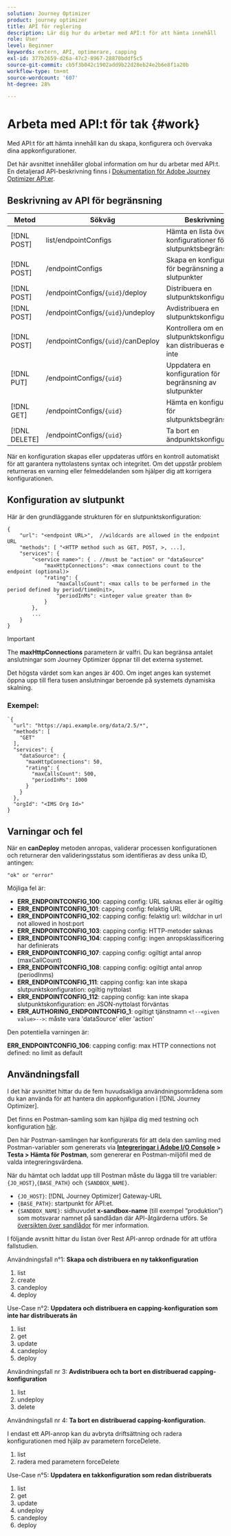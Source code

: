 ```yaml
---
solution: Journey Optimizer
product: journey optimizer
title: API för reglering
description: Lär dig hur du arbetar med API:t för att hämta innehåll
role: User
level: Beginner
keywords: extern, API, optimerare, capping
exl-id: 377b2659-d26a-47c2-8967-28870bddf5c5
source-git-commit: cb5f3b042c1902add9b22d28eb24e2b6e8f1a20b
workflow-type: tm+mt
source-wordcount: '607'
ht-degree: 28%

---
```


# Arbeta med API:t för tak {#work}

Med API:t för att hämta innehåll kan du skapa, konfigurera och övervaka dina appkonfigurationer.

Det här avsnittet innehåller global information om hur du arbetar med API:t. En detaljerad API-beskrivning finns i [Dokumentation för Adobe Journey Optimizer API:er](https://developer.adobe.com/journey-optimizer-apis/).

## Beskrivning av API för begränsning

| Metod | Sökväg | Beskrivning |
|---|---|---|
| [!DNL POST] | list/endpointConfigs | Hämta en lista över konfigurationer för slutpunktsbegränsning |
| [!DNL POST] | /endpointConfigs | Skapa en konfiguration för begränsning av slutpunkter |
| [!DNL POST] | /endpointConfigs/`{uid}`/deploy | Distribuera en slutpunktskonfiguration |
| [!DNL POST] | /endpointConfigs/`{uid}`/undeploy | Avdistribuera en slutpunktskonfiguration |
| [!DNL POST] | /endpointConfigs/`{uid}`/canDeploy | Kontrollera om en slutpunktskonfiguration kan distribueras eller inte |
| [!DNL PUT] | /endpointConfigs/`{uid}` | Uppdatera en konfiguration för begränsning av slutpunkter |
| [!DNL GET] | /endpointConfigs/`{uid}` | Hämta en konfiguration för slutpunktsbegränsning |
| [!DNL DELETE] | /endpointConfigs/`{uid}` | Ta bort en ändpunktskonfiguration |

När en konfiguration skapas eller uppdateras utförs en kontroll automatiskt för att garantera nyttolastens syntax och integritet.
Om det uppstår problem returneras en varning eller felmeddelanden som hjälper dig att korrigera konfigurationen.

## Konfiguration av slutpunkt

Här är den grundläggande strukturen för en slutpunktskonfiguration:

```
{
    "url": "<endpoint URL>",  //wildcards are allowed in the endpoint URL
    "methods": [ "<HTTP method such as GET, POST, >, ...],
    "services": {
        "<service name>": { . //must be "action" or "dataSource" 
            "maxHttpConnections": <max connections count to the endpoint (optional)>
            "rating": {          
                "maxCallsCount": <max calls to be performed in the period defined by period/timeUnit>,
                "periodInMs": <integer value greater than 0>
            }
        },
        ...
    }
}
```

>[!IMPORTANT]
>
>The **maxHttpConnections** parametern är valfri. Du kan begränsa antalet anslutningar som Journey Optimizer öppnar till det externa systemet.
>
>Det högsta värdet som kan anges är 400. Om inget anges kan systemet öppna upp till flera tusen anslutningar beroende på systemets dynamiska skalning.

### Exempel:

```
`{
  "url": "https://api.example.org/data/2.5/*",
  "methods": [
    "GET"
  ],
  "services": {
    "dataSource": {
      "maxHttpConnections": 50,
      "rating": {
        "maxCallsCount": 500,
        "periodInMs": 1000
      }
    }
  },
  "orgId": "<IMS Org Id>"
}
```

## Varningar och fel

När en **canDeploy** metoden anropas, validerar processen konfigurationen och returnerar den valideringsstatus som identifieras av dess unika ID, antingen:

```
"ok" or "error"
```

Möjliga fel är:

* **ERR_ENDPOINTCONFIG_100**: capping config: URL saknas eller är ogiltig
* **ERR_ENDPOINTCONFIG_101**: capping config: felaktig URL
* **ERR_ENDPOINTCONFIG_102**: capping config: felaktig url: wildchar in url not allowed in host:port
* **ERR_ENDPOINTCONFIG_103**: capping config: HTTP-metoder saknas
* **ERR_ENDPOINTCONFIG_104**: capping config: ingen anropsklassificering har definierats
* **ERR_ENDPOINTCONFIG_107**: capping config: ogiltigt antal anrop (maxCallCount)
* **ERR_ENDPOINTCONFIG_108**: capping config: ogiltigt antal anrop (periodInms)
* **ERR_ENDPOINTCONFIG_111**: capping config: kan inte skapa slutpunktskonfiguration: ogiltig nyttolast
* **ERR_ENDPOINTCONFIG_112**: capping config: kan inte skapa slutpunktskonfiguration: en JSON-nyttolast förväntas
* **ERR_AUTHORING_ENDPOINTCONFIG_1**: ogiltigt tjänstnamn `<!--<given value>-->`: måste vara &#39;dataSource&#39; eller &#39;action&#39;

Den potentiella varningen är:

**ERR_ENDPOINTCONFIG_106**: capping config: max HTTP connections not defined: no limit as default

## Användningsfall

I det här avsnittet hittar du de fem huvudsakliga användningsområdena som du kan använda för att hantera din appkonfiguration i [!DNL Journey Optimizer].

Det finns en Postman-samling som kan hjälpa dig med testning och konfiguration [här](https://raw.githubusercontent.com/AdobeDocs/JourneyAPI/master/postman-collections/Journey-Orchestration_Capping-API_postman-collection.json).

Den här Postman-samlingen har konfigurerats för att dela den samling med Postman-variabler som genererats via __[Integreringar i Adobe I/O Console](https://console.adobe.io/integrations) > Testa > Hämta för Postman__, som genererar en Postman-miljöfil med de valda integreringsvärdena.

När du hämtat och laddat upp till Postman måste du lägga till tre variabler: `{JO_HOST}`,`{BASE_PATH}` och `{SANDBOX_NAME}`.
* `{JO_HOST}`: [!DNL Journey Optimizer] Gateway-URL
* `{BASE_PATH}`: startpunkt för API:et. 
* `{SANDBOX_NAME}`: sidhuvudet **x-sandbox-name** (till exempel ”produktion”) som motsvarar namnet på sandlådan där API-åtgärderna utförs. Se [översikten över sandlådor](https://experienceleague.adobe.com/docs/experience-platform/sandbox/home.html?lang=sv) för mer information.

I följande avsnitt hittar du listan över Rest API-anrop ordnade för att utföra fallstudien.

Användningsfall n°1: **Skapa och distribuera en ny takkonfiguration**

1. list
1. create
1. candeploy
1. deploy

Use-Case n°2: **Uppdatera och distribuera en capping-konfiguration som inte har distribuerats än**

1. list
1. get
1. update
1. candeploy
1. deploy

Användningsfall nr 3: **Avdistribuera och ta bort en distribuerad capping-konfiguration**

1. list
1. undeploy
1. delete

Användningsfall nr 4: **Ta bort en distribuerad capping-konfiguration.**

I endast ett API-anrop kan du avbryta driftsättning och radera konfigurationen med hjälp av parametern forceDelete.
1. list
1. radera med parametern forceDelete

Use-Case n°5: **Uppdatera en takkonfiguration som redan distribuerats**

1. list
1. get
1. update
1. undeploy
1. candeploy
1. deploy
